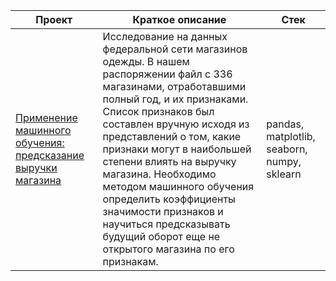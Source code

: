 | Проект | Краткое описание | Стек |
|-------------|-------------|-------------|
| [Применение машинного обучения: предсказание выручки магазина](https://github.com/dinaparamonova/yandex_practicum_projects/blob/main/real_estate_research/real_estate_research.ipynb) | Исследование на данных федеральной сети магазинов одежды. В нашем распоряжении файл с 336 магазинами, отработавшими полный год, и их признаками. Список признаков был составлен вручную исходя из представлений о том, какие признаки могут в наибольшей степени влиять на выручку магазина. Необходимо методом машинного обучения определить коэффициенты значимости признаков и научиться предсказывать будущий оборот еще не открытого магазина по его признакам.    | pandas, matplotlib, seaborn, numpy, sklearn   |
